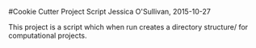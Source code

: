 
#Cookie Cutter Project Script
Jessica O'Sullivan, 2015-10-27

This project is a script which when run creates a directory structure/
for computational projects. 
